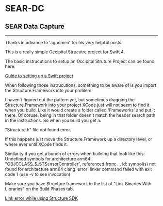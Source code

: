 # SEAR-DC
## SEAR Data Capture

---

Thanks in advance to 'agnomen' for his very helpful posts.

This is a really simple Occipital Strucutre project for Swift 4.

The basic instrucutions to setup an Occipital Struture Project can be found here:

[Guide to setting up a Swift project](https://forums.structure.io/t/guide-to-setting-up-a-swift-project/4020)

When following those instrucutions, something to be aware of is you import the Structure.Framework into your problem.

I haven't figured out the pattern yet, but sometimes dragging the Structure.Framework into your project XCode just will not seem to find it when you build.  Like it would create a folder called 'Frameworks' and put it there.   Of coruse, being in that folder doesn't match the header search path in the instructions.  So when you build you get a:

"Structure.h" file not found error.

If this happens just move the Structure.Framework up a directory level, or where ever until XCode finds it.

Similarity if you get a bunch of errors when building that look like this:
    Undefined symbols for architecture arm64:
    "OBJCCLASS_$_STSensorController", referenced from:
    ...
    ld: symbol(s) not found for architecture arm64
    clang: error: linker command failed with exit code 1 (use -v to see invocation)

Make sure you have Structure.framework in the list of "Link Binaries With Libraries" on the Build Phases tab.

[Link error while using Structure SDK](https://forums.structure.io/t/link-error-while-using-structure-sdk/6779)

